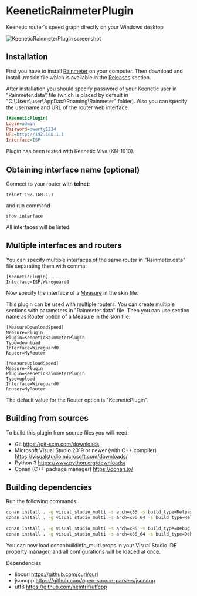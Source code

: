 # KeeneticRainmeterPlugin
Keenetic router's speed graph directly on your Windows desktop

![KeeneticRainmeterPlugin screenshot](https://i.imgur.com/UhVCydL.png)


## Installation

First you have to install [Rainmeter](https://www.rainmeter.net/) on your computer. Then download and install .rmskin file which is available in the [Releases](https://github.com/zenden2k/KeeneticRainmeterPlugin/releases) section.

After installation you should specify password of your Keenetic user in "Rainmeter.data" file (which is placed by default in "C:\Users\user\AppData\Roaming\Rainmeter" folder).
Also you can specify the username and URL of the router web interface.

```ini
[KeeneticPlugin]
Login=admin
Password=qwerty1234
URL=http://192.168.1.1
Interface=ISP
```

Plugin has been tested with Keenetic Viva (KN-1910).

## Obtaining interface name (optional)

Connect to your router with **telnet**:

```
telnet 192.168.1.1
```
and run command

```
show interface
```

All interfaces will be listed.

## Multiple interfaces and routers

You can specify multiple interfaces of the same router in "Rainmeter.data" file separating them with comma:

```
[KeeneticPlugin]
Interface=ISP,Wireguard0
```
Now specify the interface of a [Measure](https://docs.rainmeter.net/manual/measures/) in the skin file.

This plugin can be used with multiple routers.
You can create multiple sections with parameters in "Rainmeter.data" file. 
Then you can use section name as Router option of a Measure in the skin file: 

```
[MeasureDownloadSpeed]
Measure=Plugin
Plugin=KeeneticRainmeterPlugin
Type=download
Interface=Wireguard0
Router=MyRouter

[MeasureUploadSpeed]
Measure=Plugin
Plugin=KeeneticRainmeterPlugin
Type=upload
Interface=Wireguard0
Router=MyRouter
```

The default value for the Router option is "KeeneticPlugin". 

## Building from sources

To build this plugin from source files you will need:

- Git https://git-scm.com/downloads
- Microsoft Visual Studio 2019 or newer (with C++ compiler) https://visualstudio.microsoft.com/downloads/
- Python 3 https://www.python.org/downloads/
- Conan (C++ package manager) https://conan.io/

## Building dependencies

Run the following commands:

```bash
conan install . -g visual_studio_multi -s arch=x86 -s build_type=Release --build=missing -s compiler.runtime=MT
conan install . -g visual_studio_multi -s arch=x86_64 -s build_type=Release --build=missing -s compiler.runtime=MT
  
conan install . -g visual_studio_multi -s arch=x86 -s build_type=Debug --build=missing -s compiler.runtime=MTd
conan install . -g visual_studio_multi -s arch=x86_64 -s build_type=Debug --build=missing -s compiler.runtime=MTd
```

You can now load conanbuildinfo_multi.props in your Visual Studio IDE property manager, and all configurations will be loaded at once.

Dependencies

- libcurl https://github.com/curl/curl 
- jsoncpp https://github.com/open-source-parsers/jsoncpp
- utf8 https://github.com/nemtrif/utfcpp